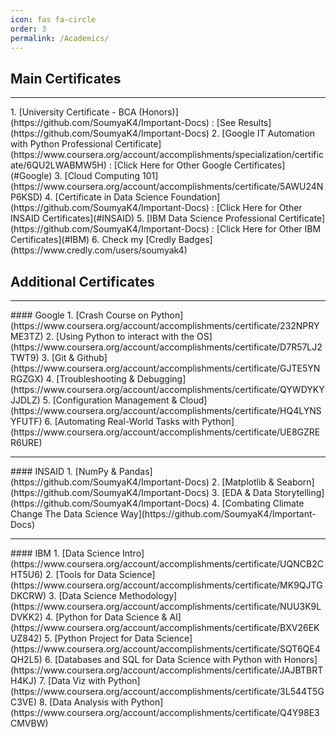 ```yaml
---
icon: fas fa-circle
order: 3
permalink: /Academics/
---
```


## Main Certificates
<hr>
1. [University Certificate - BCA (Honors)](https://github.com/SoumyaK4/Important-Docs) : [See Results](https://github.com/SoumyaK4/Important-Docs)
2. [Google IT Automation with Python Professional Certificate](https://www.coursera.org/account/accomplishments/specialization/certificate/6QU2LWABMW5H) : [Click Here for Other Google Certificates](#Google)
3. [Cloud Computing 101](https://www.coursera.org/account/accomplishments/certificate/5AWU24NP6KSD)
4. [Certificate in Data Science Foundation](https://github.com/SoumyaK4/Important-Docs) : [Click Here for Other INSAID Certificates](#INSAID)
5. [IBM Data Science Professional Certificate](https://github.com/SoumyaK4/Important-Docs) : [Click Here for Other IBM Certificates](#IBM)
6. Check my [Credly Badges](https://www.credly.com/users/soumyak4)

## Additional Certificates
<hr id=Google>
#### Google
1. [Crash Course on Python](https://www.coursera.org/account/accomplishments/certificate/232NPRYME3TZ)
2. [Using Python to interact with the OS](https://www.coursera.org/account/accomplishments/certificate/D7R57LJ2TWT9)
3. [Git & Github](https://www.coursera.org/account/accomplishments/certificate/GJTE5YNRGZGX)
4. [Troubleshooting & Debugging](https://www.coursera.org/account/accomplishments/certificate/QYWDYKYJJDLZ)
5. [Configuration Management & Cloud](https://www.coursera.org/account/accomplishments/certificate/HQ4LYNSYFUTF)
6. [Automating Real-World Tasks with Python](https://www.coursera.org/account/accomplishments/certificate/UE8GZRER6URE)

<hr id=INSAID>
#### INSAID
1. [NumPy & Pandas](https://github.com/SoumyaK4/Important-Docs)
2. [Matplotlib & Seaborn](https://github.com/SoumyaK4/Important-Docs)
3. [EDA & Data Storytelling](https://github.com/SoumyaK4/Important-Docs)
4. [Combating Climate Change The Data Science Way](https://github.com/SoumyaK4/Important-Docs)

<hr id=IBM>
#### IBM
1. [Data Science Intro](https://www.coursera.org/account/accomplishments/certificate/UQNCB2CHT5U6)
2. [Tools for Data Science](https://www.coursera.org/account/accomplishments/certificate/MK9QJTGDKCRW)
3. [Data Science Methodology](https://www.coursera.org/account/accomplishments/certificate/NUU3K9LDVKK2)
4. [Python for Data Science & AI](https://www.coursera.org/account/accomplishments/certificate/BXV26EKUZ842)
5. [Python Project for Data Science](https://www.coursera.org/account/accomplishments/certificate/SQT6QE4QH2L5)
6. [Databases and SQL for Data Science with Python with Honors](https://www.coursera.org/account/accomplishments/certificate/JAJBTBRTH4KJ)
7. [Data Viz with Python](https://www.coursera.org/account/accomplishments/certificate/3L544T5GC3VE)
8. [Data Analysis with Python](https://www.coursera.org/account/accomplishments/certificate/Q4Y98E3CMVBW)